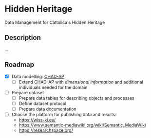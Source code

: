 # Hidden Heritage

Data Management for Cattolica's Hidden Heritage

## Description

...

## Roadmap

- [x] Data modelling: [CHAD-AP](https://w3id.org/dharc/ontology/chad-ap)
    - [ ] Extend CHAD-AP with _dimensional information_ and additional individuals needed for the domain
- [ ] Prepare dataset
    - [ ] Prepare data tables for describing objects and processes
    - [ ] Define dataset protocol
    - [ ] Prepare data documentation
- [ ] Choose the platform for publishing data and results:
    - https://wiss-ki.eu/
    - https://www.semantic-mediawiki.org/wiki/Semantic_MediaWiki
    - https://researchspace.org/